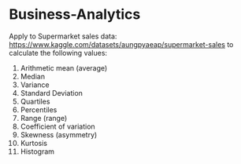 # Business-Analytics
Apply to Supermarket sales data: https://www.kaggle.com/datasets/aungpyaeap/supermarket-sales to calculate the following values: 
1. Arithmetic mean (average)
2. Median
3. Variance
4.  Standard Deviation
5.  Quartiles
6.  Percentiles
7.  Range (range)
8.  Coefficient of variation
9.  Skewness (asymmetry)
10. Kurtosis
11. Histogram
